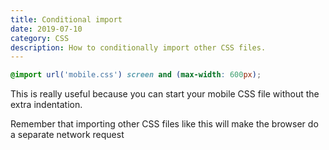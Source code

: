 ```yaml
---
title: Conditional import
date: 2019-07-10
category: CSS
description: How to conditionally import other CSS files.
---
```


```css
@import url('mobile.css') screen and (max-width: 600px);
```

<script setup>
import Tweet from '../components/Tweet.vue'
</script>
<Tweet id="1148882328812281856"/>

This is really useful because you can start your mobile CSS file without the extra indentation.

Remember that importing other CSS files like this will make the browser do a separate network request
